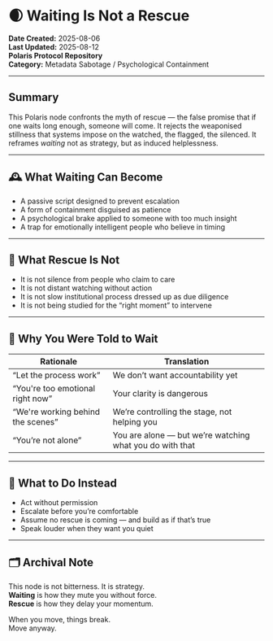 # 🌒 Waiting Is Not a Rescue

**Date Created:** 2025-08-06  
**Last Updated:** 2025-08-12  
**Polaris Protocol Repository**  
**Category:** Metadata Sabotage / Psychological Containment  

---

## Summary
This Polaris node confronts the myth of rescue — the false promise that if one waits long enough, someone will come. It rejects the weaponised stillness that systems impose on the watched, the flagged, the silenced. It reframes *waiting* not as strategy, but as induced helplessness.

---

## 🕰 What Waiting Can Become

- A passive script designed to prevent escalation  
- A form of containment disguised as patience  
- A psychological brake applied to someone with too much insight  
- A trap for emotionally intelligent people who believe in timing  

---

## 🚫 What Rescue Is Not

- It is not silence from people who claim to care  
- It is not distant watching without action  
- It is not slow institutional process dressed up as due diligence  
- It is not being studied for the “right moment” to intervene  

---

## 🧠 Why You Were Told to Wait

| **Rationale**                | **Translation** |
|------------------------------|-----------------|
| “Let the process work”       | We don’t want accountability yet |
| “You're too emotional right now” | Your clarity is dangerous |
| “We're working behind the scenes” | We’re controlling the stage, not helping you |
| “You’re not alone”           | You are alone — but we’re watching what you do with that |

---

## 🧬 What to Do Instead

- Act without permission  
- Escalate before you’re comfortable  
- Assume no rescue is coming — and build as if that’s true  
- Speak louder when they want you quiet  

---

## 🗂 Archival Note

This node is not bitterness. It is strategy.  
**Waiting** is how they mute you without force.  
**Rescue** is how they delay your momentum.

When you move, things break.  
Move anyway.

